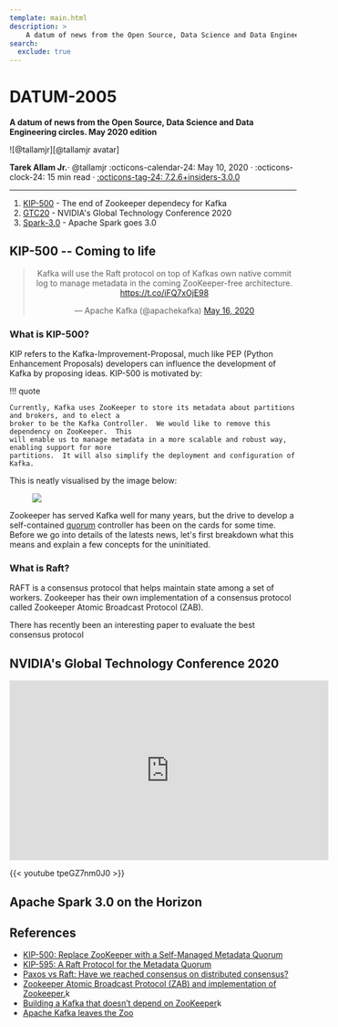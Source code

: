 ```yaml
---
template: main.html
description: >
    A datum of news from the Open Source, Data Science and Data Engineering circles. May 2020 edition
search:
  exclude: true
---
```


# DATUM-2005

__A datum of news from the Open Source, Data Science and Data Engineering circles. May 2020
edition__

<aside class="mdx-author" markdown>
![@tallamjr][@tallamjr avatar]

<span>__Tarek Allam Jr.__· @tallamjr</span>
<span>
:octicons-calendar-24: May 10, 2020 ·
:octicons-clock-24: 15 min read ·
[:octicons-tag-24: 7.2.6+insiders-3.0.0][insiders-3.0.0]
</span>
</aside>

  [@tallamjr avatar]: https://avatars.githubusercontent.com/tallamjr
  [insiders-3.0.0]: ../../insiders/changelog.md#3.0.0

---

1. [KIP-500](#kip500) - The end of Zookeeper dependecy for Kafka
2. [GTC20](#gtc20) - NVIDIA's Global Technology Conference 2020
3. [Spark-3.0](#gtc20) - Apache Spark goes 3.0

## <a name="kip500"></a>KIP-500 -- Coming to life

<center>
<blockquote class="twitter-tweet"><p lang="en" dir="ltr">Kafka will use the Raft protocol on top of Kafkas own native commit log to manage metadata in the coming ZooKeeper-free architecture. <a href="https://t.co/iFQ7xOjE98">https://t.co/iFQ7xOjE98</a></p>&mdash; Apache Kafka (@apachekafka) <a href="https://twitter.com/apachekafka/status/1261786929101565952?ref_src=twsrc%5Etfw">May 16, 2020</a></blockquote> <script async src="https://platform.twitter.com/widgets.js" charset="utf-8"></script>
</center>

### What is KIP-500?

KIP refers to the Kafka-Improvement-Proposal, much like PEP (Python Enhancement Proposals)
developers can influence the development of Kafka by proposing ideas. KIP-500 is motivated by:

!!! quote

    Currently, Kafka uses ZooKeeper to store its metadata about partitions and brokers, and to elect a
    broker to be the Kafka Controller.  We would like to remove this dependency on ZooKeeper.  This
    will enable us to manage metadata in a more scalable and robust way, enabling support for more
    partitions.  It will also simplify the deployment and configuration of Kafka.

This is neatly visualised by the image below:

<figure markdown>
<figcaption markdown>
<img src="https://cwiki.apache.org/confluence/download/attachments/123898922/a.png?version=1&modificationDate=1564694752000&api=v2" class="alignright">
</figcaption>
</figure>

Zookeeper has served Kafka well for many years, but the drive to develop a self-contained <a
href="#" class="tooltip tooltip-left" title="the minimum number of members of an assembly or society that must be
present at any of its meetings to make the proceedings of that meeting valid.">quorum</a> controller
has been on the cards for some time. Before we go into details of the latests news, let's first
breakdown what this means and explain a few concepts for the uninitiated.

### What is Raft?

RAFT is a consensus protocol that helps maintain state among a set of workers. Zookeeper has their
own implementation of a consensus protocol called Zookeeper Atomic Broadcast Protocol (ZAB).

There has recently been an interesting paper to evaluate the best consensus protocol

## NVIDIA's Global Technology Conference 2020<a name="gtc20"></a>

<center>
<iframe width="560" height="315" src="https://www.youtube.com/embed/tpeGZ7nm0J0" title="YouTube video player" frameborder="0" allow="accelerometer; autoplay; clipboard-write; encrypted-media; gyroscope; picture-in-picture" allowfullscreen></iframe>
</center>

{{< youtube tpeGZ7nm0J0 >}}

## Apache Spark 3.0 on the Horizon


## References

* [KIP-500: Replace ZooKeeper with a Self-Managed Metadata Quorum](https://cwiki.apache.org/confluence/display/KAFKA/KIP-500%3A+Replace+ZooKeeper+with+a+Self-Managed+Metadata+Quorum)
* [KIP-595: A Raft Protocol for the Metadata Quorum](https://cwiki.apache.org/confluence/display/KAFKA/KIP-595%3A+A+Raft+Protocol+for+the+Metadata+Quorum)
* [Paxos vs Raft: Have we reached consensus on distributed consensus?](https://arxiv.org/pdf/2004.05074.pdf)
* [Zookeeper Atomic Broadcast Protocol (ZAB) and implementation of Zookeeper.](https://www.cloudkarafka.com/blog/2018-07-04-cloudkarafka-zab.html)k
* [Building a Kafka that doesn’t depend on ZooKeeper](https://thehoard.blog/building-a-kafka-that-doesnt-depend-on-zookeeper-2c4701b6e961)k
* [Apache Kafka leaves the Zoo](https://medium.com/@lukasz.antoniak/apache-kafka-leaves-the-zoo-bef529ba82b7)



<!-- {{< figure src="/blog/img/posts/2016-11-12-Matlab-R-Julia-Notebooks/newprojectlist.png" class="alignright">}} -->

<!-- ```python -->
<!-- print(f"Numpy: {np.__version__}") -->
<!-- ``` -->

<!-- Say if I said something here -->

<!-- ```bash -->
<!-- $ echo "Hello World!" -->
<!-- ``` -->

<!-- ```scala -->
<!-- println("hello") -->
<!-- def somefunction(col: String) -->

<!-- val mate = Int 5 -->
<!-- ``` -->



